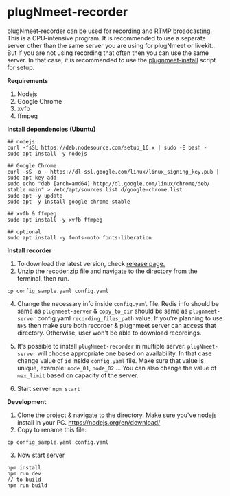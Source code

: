 # plugNmeet-recorder

plugNmeet-recorder can be used for recording and RTMP broadcasting. This is a CPU-intensive program. It is recommended to use a separate server other than the same server you are using for plugNmeet or livekit.. But if you are not using recording that often then you can use the same server. In that case, it is recommended to use the [plugnmeet-install](https://github.com/mynaparrot/plugNmeet-install) script for setup.

**Requirements**

1) Nodejs
2) Google Chrome
3) xvfb
4) ffmpeg

**Install dependencies (Ubuntu)**

```
## nodejs
curl -fsSL https://deb.nodesource.com/setup_16.x | sudo -E bash -
sudo apt install -y nodejs

## Google Chrome
curl -sS -o - https://dl-ssl.google.com/linux/linux_signing_key.pub | sudo apt-key add
sudo echo "deb [arch=amd64] http://dl.google.com/linux/chrome/deb/ stable main" > /etc/apt/sources.list.d/google-chrome.list
sudo apt -y update
sudo apt -y install google-chrome-stable

## xvfb & ffmpeg
sudo apt install -y xvfb ffmpeg

## optional
sudo apt install -y fonts-noto fonts-liberation
```

**Install recorder**

1) To download the latest version, check [release page.](https://github.com/mynaparrot/plugNmeet-recorder/releases)
2) Unzip the recoder.zip file and navigate to the directory from the terminal, then run.

```
cp config_sample.yaml config.yaml
```

4) Change the necessary info inside `config.yaml` file. Redis info should be same as `plugnmeet-server` & `copy_to_dir`
   should be same as `plugnmeet-server` config.yaml `recording_files_path` value. If you're planning to use `NFS` then
   make sure both recorder & plugnmeet server can access that directory. Otherwise, user won't be able to download
   recordings.

5) It's possible to install `plugNmeet-recorder` in multiple server. `plugNmeet-server` will choose appropriate one
   based on availability. In that case change value of `id` inside `config.yaml` file. Make sure that value is unique,
   example: `node_01`, `node_02` ... You can also change the value of `max_limit` based on capacity of the server.

6) Start server `npm start`

**Development**

1) Clone the project & navigate to the directory. Make sure you've nodejs install in your
   PC. https://nodejs.org/en/download/
2) Copy to rename this file:

```
cp config_sample.yaml config.yaml
```

3) Now start server

```
npm install
npm run dev
// to build
npm run build
```
